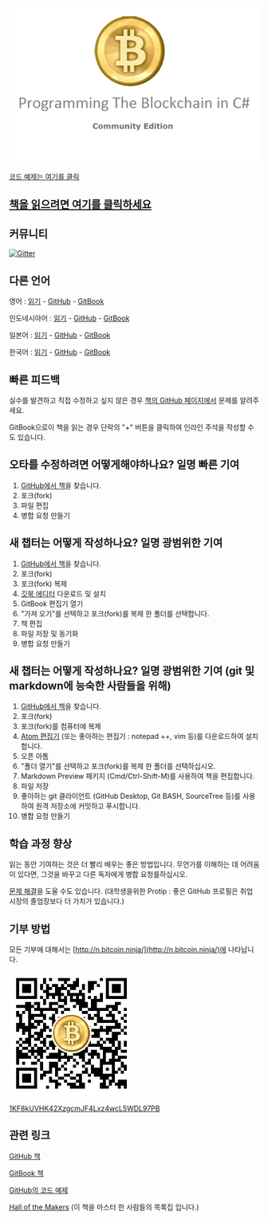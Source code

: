 ![](assets/ProgrammingBlockchain.png)

[코드 예제는 여기를 클릭](https://github.com/ProgrammingBlockchain/ProgrammingBlockchainCodeExamples/)

## [책을 읽으려면 여기를 클릭하세요](https://programmingblockchain.gitbooks.io/programmingblockchain-korean/content/)

## 커뮤니티
[![Gitter](https://badges.gitter.im/MetacoSA/NBitcoin.svg)](https://gitter.im/MetacoSA/NBitcoin?utm_source=badge&utm_medium=badge&utm_campaign=pr-badge)

## 다른 언어
영어 : [읽기](https://programmingblockchain.gitbooks.io/programmingblockchain/content/) - [GitHub](https://github.com/ProgrammingBlockchain/ProgrammingBlockchain) - [GitBook](https://www.gitbook.com/book/programmingblockchain/programmingblockchain)

인도네시아어 : [읽기](https://programmingblockchain.gitbooks.io/programmingblockchain-indonesian/content/) - [GitHub](https://github.com/ProgrammingBlockchain/ProgrammingBlockchain-Indonesian) - [GitBook](https://programmingblockchain.gitbook.io/programmingblockchain-indonesian/)

일본어 : [읽기](https://programmingblockchain.gitbooks.io/programmingblockchain-japanese/content/) - [GitHub](https://github.com/ProgrammingBlockchain/ProgrammingBlockchain-Japanese) - [GitBook](https://www.gitbook.com/book/programmingblockchain/programmingblockchain-japanese)

한국어 : [읽기](https://programmingblockchain.gitbooks.io/programmingblockchain-korean/content/) - [GitHub](https://github.com/ProgrammingBlockchain/ProgrammingBlockchain-Korean) - [GitBook](https://www.gitbook.com/book/programmingblockchain/programmingblockchain-korean)

## 빠른 피드백

실수를 발견하고 직접 수정하고 싶지 않은 경우 [책의 GitHub 페이지에서](https://github.com/ProgrammingBlockchain/ProgrammingBlockchain-Korean) 문제를 알려주세요.

GitBook으로이 책을 읽는 경우 단락의 "+" 버튼을 클릭하여 인라인 주석을 작성할 수도 있습니다.

## 오타를 수정하려면 어떻게해야하나요? 일명 빠른 기여

1. [GitHub에서 책](https://github.com/ProgrammingBlockchain/ProgrammingBlockchain-Korean)을 찾습니다.
2. 포크(fork)
3. 파일 편집
4. 병합 요청 만들기

## 새 챕터는 어떻게 작성하나요? 일명 광범위한 기여

1. [GitHub에서 책](https://github.com/ProgrammingBlockchain/ProgrammingBlockchain-Korean)을 찾습니다.
2. 포크(fork)
3. 포크(fork) 복제
4. [깃북 에디터](https://legacy.gitbook.com/editor) 다운로드 및 설치
5. GitBook 편집기 열기
6. "가져 오기"를 선택하고 포크(fork)를 복제 한 폴더를 선택합니다.
7. 책 편집
8. 파일 저장 및 동기화
9. 병합 요청 만들기

## 새 챕터는 어떻게 작성하나요? 일명 광범위한 기여 (git 및 markdown에 능숙한 사람들을 위해)

1. [GitHub에서 책](https://github.com/ProgrammingBlockchain/ProgrammingBlockchain-Korean)을 찾습니다.
2. 포크(fork)
3. 포크(fork)를 컴퓨터에 복제
4. [Atom 편집기](https://atom.io/) (또는 좋아하는 편집기 : notepad ++, vim 등)를 다운로드하여 설치합니다.
5. 오픈 아톰
6. "폴더 열기"를 선택하고 포크(fork)를 복제 한 폴더를 선택하십시오.
7. Markdown Preview 패키지 (Cmd/Ctrl-Shift-M)를 사용하여 책을 편집합니다.
8. 파일 저장
9. 좋아하는 git 클라이언트 (GitHub Desktop, Git BASH, SourceTree 등)를 사용하여 원격 저장소에 커밋하고 푸시합니다.
10. 병합 요청 만들기

## 학습 과정 향상

읽는 동안 기여하는 것은 더 빨리 배우는 좋은 방법입니다. 무언가를 이해하는 데 어려움이 있다면, 그것을 바꾸고 다른 독자에게 병합 요청를하십시오.

[문제 해결](https://github.com/ProgrammingBlockchain/ProgrammingBlockchain-Korean/issues)을 도울 수도 있습니다. (대학생을위한 Protip : 좋은 GitHub 프로필은 취업 시장의 졸업장보다 더 가치가 있습니다.)

## 기부 방법

모든 기부에 대해서는 [http://n.bitcoin.ninja/](http://n.bitcoin.ninja/)에 나타납니다.

![1KF8kUVHK42XzgcmJF4Lxz4wcL5WDL97PB](assets/BookQr.png)

[1KF8kUVHK42XzgcmJF4Lxz4wcL5WDL97PB](https://www.smartbit.com.au/address/1KF8kUVHK42XzgcmJF4Lxz4wcL5WDL97PB)

## 관련 링크

[GitHub 책](https://github.com/ProgrammingBlockchain/ProgrammingBlockchain-Korean)

[GitBook 책](https://www.gitbook.com/book/programmingblockchain/programmingblockchain-korean)

[GitHub의 코드 예제](https://github.com/ProgrammingBlockchain/ProgrammingBlockchainCodeExamples/)

[Hall of the Makers](http://n.bitcoin.ninja/) (이 책을 마스터 한 사람들의 목록집 입니다.)